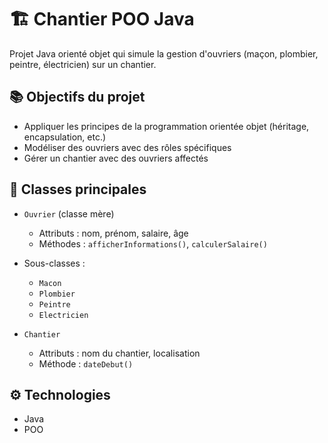 # 🏗️ Chantier POO Java

Projet Java orienté objet qui simule la gestion d'ouvriers (maçon, plombier, peintre, électricien) sur un chantier.

## 📚 Objectifs du projet

- Appliquer les principes de la programmation orientée objet (héritage, encapsulation, etc.)
- Modéliser des ouvriers avec des rôles spécifiques
- Gérer un chantier avec des ouvriers affectés

## 🧱 Classes principales

- `Ouvrier` (classe mère)
  - Attributs : nom, prénom, salaire, âge
  - Méthodes : `afficherInformations()`, `calculerSalaire()`

- Sous-classes :
  - `Macon`
  - `Plombier`
  - `Peintre`
  - `Electricien`

- `Chantier`
  - Attributs : nom du chantier, localisation
  - Méthode : `dateDebut()`

## ⚙️ Technologies

- Java
- POO




